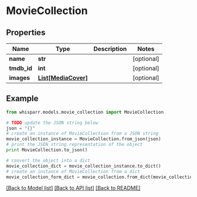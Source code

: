 # MovieCollection


## Properties
Name | Type | Description | Notes
------------ | ------------- | ------------- | -------------
**name** | **str** |  | [optional] 
**tmdb_id** | **int** |  | [optional] 
**images** | [**List[MediaCover]**](MediaCover.md) |  | [optional] 

## Example

```python
from whisparr.models.movie_collection import MovieCollection

# TODO update the JSON string below
json = "{}"
# create an instance of MovieCollection from a JSON string
movie_collection_instance = MovieCollection.from_json(json)
# print the JSON string representation of the object
print MovieCollection.to_json()

# convert the object into a dict
movie_collection_dict = movie_collection_instance.to_dict()
# create an instance of MovieCollection from a dict
movie_collection_form_dict = movie_collection.from_dict(movie_collection_dict)
```
[[Back to Model list]](../README.md#documentation-for-models) [[Back to API list]](../README.md#documentation-for-api-endpoints) [[Back to README]](../README.md)


